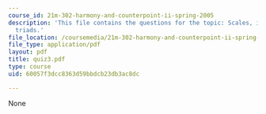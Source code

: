 ```yaml
---
course_id: 21m-302-harmony-and-counterpoint-ii-spring-2005
description: 'This file contains the questions for the topic: Scales, intervals, and
  triads.'
file_location: /coursemedia/21m-302-harmony-and-counterpoint-ii-spring-2005/60057f3dcc8363d59bbdcb23db3ac8dc_quiz3.pdf
file_type: application/pdf
layout: pdf
title: quiz3.pdf
type: course
uid: 60057f3dcc8363d59bbdcb23db3ac8dc

---
```

None